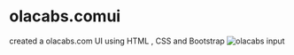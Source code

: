 # olacabs.comui
created a olacabs.com UI using HTML , CSS and Bootstrap
![olacabs input](https://user-images.githubusercontent.com/93145071/156974705-82592bd2-44f1-4d27-89c8-0825aa67fc30.png)
